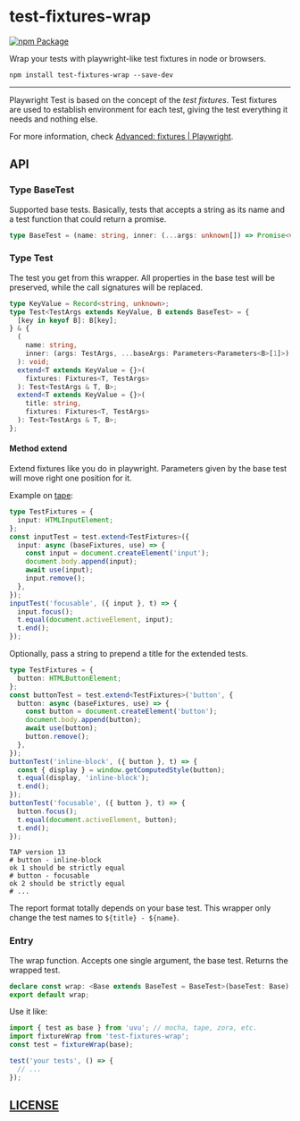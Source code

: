 # test-fixtures-wrap

[![npm Package](https://img.shields.io/npm/v/test-fixtures-wrap?logo=npm "test-fixtures-wrap")](https://www.npmjs.com/package/test-fixtures-wrap)

Wrap your tests with playwright-like test fixtures in node or browsers.

```shell
npm install test-fixtures-wrap --save-dev
```

---

Playwright Test is based on the concept of the _test fixtures_. Test fixtures are used to establish environment for each test, giving the test everything it needs and nothing else.

For more information, check [Advanced: fixtures | Playwright][playwright-docs-test-fixtures].

[playwright-docs-test-fixtures]: https://playwright.dev/docs/test-fixtures/

## API

### Type BaseTest

Supported base tests. Basically, tests that accepts a string as its name and a test function that could return a promise.

```ts
type BaseTest = (name: string, inner: (...args: unknown[]) => Promise<void> | void) => unknown;
```

### Type Test

The test you get from this wrapper. All properties in the base test will be preserved, while the call signatures will be replaced.

```ts
type KeyValue = Record<string, unknown>;
type Test<TestArgs extends KeyValue, B extends BaseTest> = {
  [key in keyof B]: B[key];
} & {
  (
    name: string,
    inner: (args: TestArgs, ...baseArgs: Parameters<Parameters<B>[1]>) => Promise<void> | void,
  ): void;
  extend<T extends KeyValue = {}>(
    fixtures: Fixtures<T, TestArgs>
  ): Test<TestArgs & T, B>;
  extend<T extends KeyValue = {}>(
    title: string,
    fixtures: Fixtures<T, TestArgs>
  ): Test<TestArgs & T, B>;
};
```

#### Method extend

Extend fixtures like you do in playwright. Parameters given by the base test will move right one position for it.

Example on [tape](https://github.com/substack/tape):

```ts
type TestFixtures = {
  input: HTMLInputElement;
};
const inputTest = test.extend<TestFixtures>({
  input: async (baseFixtures, use) => {
    const input = document.createElement('input');
    document.body.append(input);
    await use(input);
    input.remove();
  },
});
inputTest('focusable', ({ input }, t) => {
  input.focus();
  t.equal(document.activeElement, input);
  t.end();
});
```

Optionally, pass a string to prepend a title for the extended tests.

```ts
type TestFixtures = {
  button: HTMLButtonElement;
};
const buttonTest = test.extend<TestFixtures>('button', {
  button: async (baseFixtures, use) => {
    const button = document.createElement('button');
    document.body.append(button);
    await use(button);
    button.remove();
  },
});
buttonTest('inline-block', ({ button }, t) => {
  const { display } = window.getComputedStyle(button);
  t.equal(display, 'inline-block');
  t.end();
});
buttonTest('focusable', ({ button }, t) => {
  button.focus();
  t.equal(document.activeElement, button);
  t.end();
});
```

```tap
TAP version 13
# button - inline-block
ok 1 should be strictly equal
# button - focusable
ok 2 should be strictly equal
# ...
```

The report format totally depends on your base test. This wrapper only change the test names to `${title} - ${name}`.

### Entry

The wrap function. Accepts one single argument, the base test. Returns the wrapped test.

```ts
declare const wrap: <Base extends BaseTest = BaseTest>(baseTest: Base) => Test<{}, Base>;
export default wrap;
```

Use it like:

```ts
import { test as base } from 'uvu'; // mocha, tape, zora, etc.
import fixtureWrap from 'test-fixtures-wrap';
const test = fixtureWrap(base);

test('your tests', () => {
  // ...
});
```

## [LICENSE](LICENSE)
